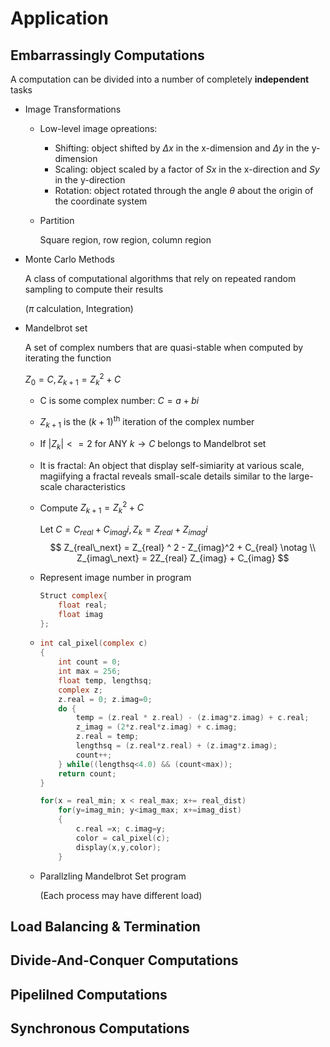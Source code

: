 # Application 

## Embarrassingly Computations

A computation can be divided into a number of completely **independent** tasks

- Image Transformations

  - Low-level image opreations:

    - Shifting: object shifted by $\Delta x$ in the x-dimension and $\Delta y$ in the y-dimension
    - Scaling: object scaled by a factor of $Sx$ in the x-direction and $Sy$ in the y-direction
    - Rotation: object rotated through the angle $\theta$ about the origin of the coordinate system

  - Partition

    Square region, row region, column region

- Monte Carlo Methods

  A class of computational algorithms that rely on repeated random sampling to compute their results

  ($\pi$ calculation, Integration)

- Mandelbrot set

  A set of complex numbers that are quasi-stable when computed by iterating the function

  $Z_0 = C, Z_{k+1} = Z_{k}^2+C$

  - C is some complex number: $C = a + bi$

  - $Z_{k+1}$ is the $(k+1)^{\text{th}}$ iteration of the complex number

  - If $|Z_k|<=2$ for ANY $k\rightarrow C$ belongs to Mandelbrot set

  - It is fractal: An object that display self-simiarity at various scale, magiifying a fractal reveals small-scale details similar to the large-scale characteristics

  - Compute $Z_{k+1} = Z_{k}^2 + C$

    Let $C = C_{real} + C_{imag}i , Z_k = Z_{real} + Z_{imag} i$
    $$
    Z_{real\_next} = Z_{real} ^ 2 - Z_{imag}^2 + C_{real} \notag \\
    Z_{imag\_next} = 2Z_{real} Z_{imag} + C_{imag}
    $$

  - Represent image number in program

    ```C
    Struct complex{
        float real;
        float imag
    };
    ```

  - ```c
    int cal_pixel(complex c)
    {
        int count = 0; 
        int max = 256;
        float temp, lengthsq;
        complex z;
        z.real = 0; z.imag=0;
        do {
            temp = (z.real * z.real) - (z.imag*z.imag) + c.real;
            z_imag = (2*z.real*z.imag) + c.imag;
            z.real = temp;
            lengthsq = (z.real*z.real) + (z.imag*z.imag);
            count++;
        } while((lengthsq<4.0) && (count<max));
        return count;
    }
    ```

    ```C
    for(x = real_min; x < real_max; x+= real_dist)
        for(y=imag_min; y<imag_max; x+=imag_dist)
        {
            c.real =x; c.imag=y;
            color = cal_pixel(c);
            display(x,y,color);
        }
    ```

  - Parallzling Mandelbrot Set program

    (Each process may have different load)

## Load Balancing & Termination



## Divide-And-Conquer Computations





## Pipelilned Computations



## Synchronous Computations

